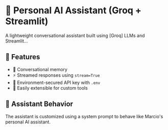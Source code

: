 # 🤖 Personal AI Assistant (Groq + Streamlit)

A lightweight conversational assistant built using [Groq] LLMs and Streamlit...

## 🚀 Features

- 🔄 Conversational memory
- ⚡️ Streamed responses using `stream=True`
- 🌱 Environment-secured API key with `.env`
- 🧪 Easily extensible for custom tools

## 🧠 Assistant Behavior
The assistant is customized using a system prompt to behave like Marcio's personal AI assistant.
